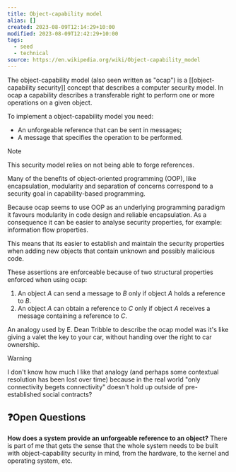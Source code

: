 ```yaml
---
title: Object-capability model
alias: []
created: 2023-08-09T12:14:29+10:00
modified: 2023-08-09T12:42:29+10:00
tags:
  - seed
  - technical
source: https://en.wikipedia.org/wiki/Object-capability_model
---
```

The object-capability model (also seen written as "ocap") is a [[object-capability security]] concept that describes a computer security model. In ocap a capability describes a transferable right to perform one or more operations on a given object.

To implement a object-capability model you need:
- An unforgeable reference that can be sent in messages;
- A message that specifies the operation to be performed.

> [!note]
> 
> This security model relies on not being able to forge references.

Many of the benefits of object-oriented programming (OOP), like encapsulation, modularity and separation of concerns correspond to a security goal in capability-based programming.

Because ocap seems to use OOP as an underlying programming paradigm it favours modularity in code design and reliable encapsulation. As a consequence it can be easier to analyse security properties, for example: information flow properties.

This means that its easier to establish and maintain the security properties when adding new objects that contain unknown and possibly malicious code.

These assertions are enforceable because of two structural properties enforced when using ocap:
1. An object _A_ can send a message to _B_ only if object _A_ holds a reference to _B_.
2. An object _A_ can obtain a reference to _C_ only if object _A_ receives a message containing a reference to _C_.

An analogy used by E. Dean Tribble to describe the ocap model was it's like giving a valet the key to your car, without handing over the right to car ownership.

> [!warning]
> 
> I don't know how much I like that analogy (and perhaps some contextual resolution has been lost over time) because in the real world "only connectivity begets connectivity" doesn't hold up outside of pre-established social contracts?

## ❓Open Questions

**How does a system provide an unforgeable reference to an object?**
There is part of me that gets the sense that the whole system needs to be built with object-capability security in mind, from the hardware, to the kernel and operating system, etc.